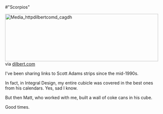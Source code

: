#"Scorpios"


 <div class="posterous_bookmarklet_entry">
 <div class='p_embed p_image_embed'>
<a href="http://getfile4.posterous.com/getfile/files.posterous.com/conoroneill/rgECshEHmBGbboGwikkFpJCcCvGlCtxoiebnoodyJvlzAoJsjufirehemEaI/media_httpdilbertcomd_CAgdH.gif.scaled1000.gif"><img alt="Media_httpdilbertcomd_cagdh" height="155" src="http://getfile3.posterous.com/getfile/files.posterous.com/conoroneill/rgECshEHmBGbboGwikkFpJCcCvGlCtxoiebnoodyJvlzAoJsjufirehemEaI/media_httpdilbertcomd_CAgdH.gif.scaled500.gif" width="500" /></a>
</div>
<div class="posterous_quote_citation">via <a href="http://dilbert.com/strips/comic/2010-04-16/?utm_source=feedburner&amp;utm_medium=feed&amp;utm_campaign=Feed%3A+DilbertDailyStrip+%28Dilbert+Daily+Strip%29&amp;utm_content=Google+Reader">dilbert.com</a></div>
 <p>I've been sharing links to Scott Adams strips since the mid-1990s. 
</p><p>In fact, in Integral Design, my entire cubicle was covered in the best ones from his calendars. Yes, sad I know. 
</p><p>But then Matt, who worked with me, built a wall of coke cans in his cube. 
</p><p>Good times.</p></div>
 